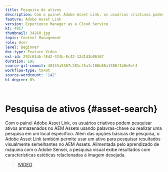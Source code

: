 ```yaml
---
title: Pesquisa de ativos
description: Com o painel Adobe Asset Link, os usuários criativos podem pesquisar ativos armazenados no AEM Assets usando palavras-chave ou realizar uma pesquisa em um local específico. Além das opções básicas de pesquisa, o Adobe Asset Link também permite usar um ativo para pesquisar resultados visualmente semelhantes no AEM Assets. Alimentada pelo aprendizado de máquina com o Adobe Sensei, a pesquisa visual exibe resultados com características estéticas relacionadas à imagem desejada.
feature: Adobe Asset Link
version: Experience Manager as a Cloud Service
kt: 4917
thumbnail: 34260.jpg
topic: Content Management
role: User
level: Beginner
doc-type: Feature Video
exl-id: 292c61db-f8d2-424b-8c42-12d1d3b06167
duration: 195
source-git-commit: 48433a5367c281cf5a1c106b08a1306f1b0e8ef4
workflow-type: tm+mt
source-wordcount: '142'
ht-degree: 0%

---
```


# Pesquisa de ativos {#asset-search}

Com o painel Adobe Asset Link, os usuários criativos podem pesquisar ativos armazenados no AEM Assets usando palavras-chave ou realizar uma pesquisa em um local específico. Além das opções básicas de pesquisa, o Adobe Asset Link também permite usar um ativo para pesquisar resultados visualmente semelhantes no AEM Assets. Alimentada pelo aprendizado de máquina com o Adobe Sensei, a pesquisa visual exibe resultados com características estéticas relacionadas à imagem desejada.

>[!VIDEO](https://video.tv.adobe.com/v/34260?quality=12&learn=on)
